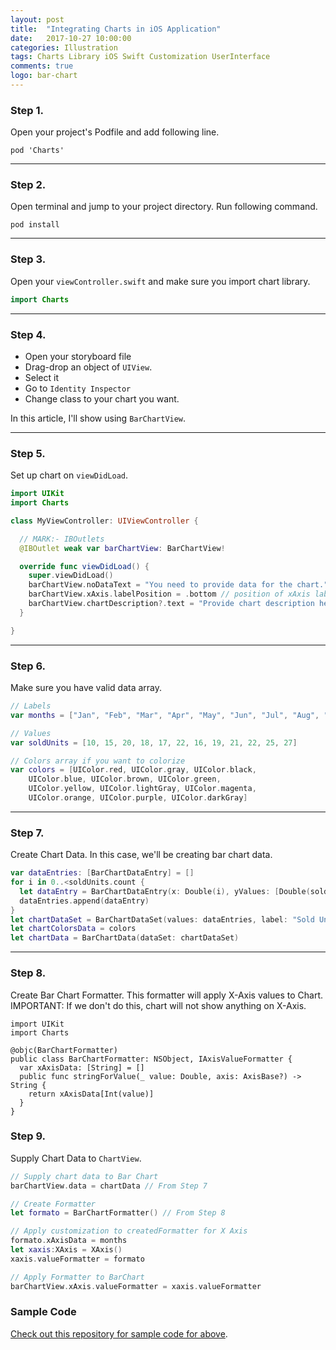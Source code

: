 ```yaml
---
layout: post
title:  "Integrating Charts in iOS Application"
date:   2017-10-27 10:00:00
categories: Illustration
tags: Charts Library iOS Swift Customization UserInterface
comments: true
logo: bar-chart
---
```


### Step 1.

Open your project's Podfile and add following line.

```
pod 'Charts'
```

----

### Step 2.

Open terminal and jump to your project directory.
Run following command.

```
pod install
```

----

### Step 3. 

Open your `viewController.swift` and make sure you import chart library.

```swift
import Charts
```

----

### Step 4.

* Open your storyboard file
* Drag-drop an object of `UIView`.
* Select it
* Go to `Identity Inspector`
* Change class to your chart you want. 

In this article, I'll show using `BarChartView`.

---

### Step 5.

Set up chart on `viewDidLoad`.

```swift
import UIKit
import Charts

class MyViewController: UIViewController {

  // MARK:- IBOutlets
  @IBOutlet weak var barChartView: BarChartView!

  override func viewDidLoad() {
    super.viewDidLoad()
    barChartView.noDataText = "You need to provide data for the chart."
    barChartView.xAxis.labelPosition = .bottom // position of xAxis labels
    barChartView.chartDescription?.text = "Provide chart description here."
  }

}
```

---

### Step 6. 

Make sure you have valid data array.

```swift
// Labels
var months = ["Jan", "Feb", "Mar", "Apr", "May", "Jun", "Jul", "Aug", "Sep", "Oct", "Nov", "Dec"]

// Values
var soldUnits = [10, 15, 20, 18, 17, 22, 16, 19, 21, 22, 25, 27]

// Colors array if you want to colorize 
var colors = [UIColor.red, UIColor.gray, UIColor.black,
	UIColor.blue, UIColor.brown, UIColor.green,
	UIColor.yellow, UIColor.lightGray, UIColor.magenta,
	UIColor.orange, UIColor.purple, UIColor.darkGray]
```

---

### Step 7. 

Create Chart Data. In this case, we'll be creating bar chart data.

```swift
var dataEntries: [BarChartDataEntry] = []
for i in 0..<soldUnits.count {
  let dataEntry = BarChartDataEntry(x: Double(i), yValues: [Double(soldUnits[i])])
  dataEntries.append(dataEntry)
}
let chartDataSet = BarChartDataSet(values: dataEntries, label: "Sold Units")
let chartColorsData = colors
let chartData = BarChartData(dataSet: chartDataSet)
```

---

### Step 8. 

Create Bar Chart Formatter. This formatter will apply X-Axis values to Chart.
IMPORTANT: If we don't do this, chart will not show anything on X-Axis.

```
import UIKit
import Charts

@objc(BarChartFormatter)
public class BarChartFormatter: NSObject, IAxisValueFormatter {
  var xAxisData: [String] = []
  public func stringForValue(_ value: Double, axis: AxisBase?) -> String {
    return xAxisData[Int(value)]
  }
}
```

### Step 9.

Supply Chart Data to `ChartView`.

```swift
// Supply chart data to Bar Chart
barChartView.data = chartData // From Step 7

// Create Formatter
let formato = BarChartFormatter() // From Step 8

// Apply customization to createdFormatter for X Axis
formato.xAxisData = months 
let xaxis:XAxis = XAxis()
xaxis.valueFormatter = formato

// Apply Formatter to BarChart
barChartView.xAxis.valueFormatter = xaxis.valueFormatter
```

### Sample Code

[Check out this repository for sample code for above](https://github.com/sag333ar/TMEStockExchange).